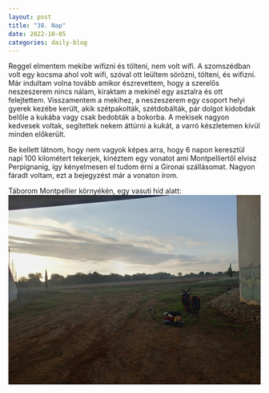```yaml
---
layout: post
title: "38. Nap"
date: 2022-10-05
categories: daily-blog
---
```


Reggel elmentem mekibe wifizni és tölteni, nem volt wifi.
A szomszédban volt egy kocsma ahol volt wifi, szóval ott leültem sörözni, tölteni, és wifizni.
Már indultam volna tovább amikor észrevettem, hogy a szerelős neszeszerem nincs nálam, kiraktam a mekinél egy asztalra és ott felejtettem. Visszamentem a mekihez, a neszeszerem egy csoport helyi gyerek kezébe került, akik szétpakolták, szétdobálták, pár dolgot kidobdak belőle a kukába vagy csak bedobták a bokorba.
A mekisek nagyon kedvesek voltak, segítettek nekem áttúrni a kukát, a varró készletemen kívül minden előkerült.

Be kellett látnom, hogy nem vagyok képes arra, hogy 6 napon keresztül napi 100 kilométert tekerjek, kinéztem egy vonatot ami Montpelliertől elvisz Perpignanig, így kényelmesen el tudom érni a Gironai szállásomat. Nagyon fáradt voltam, ezt a bejegyzést már a vonaton írom.

Táborom Montpellier környékén, egy vasuti híd alatt: ![Tábor](/day38camp.jpg)
